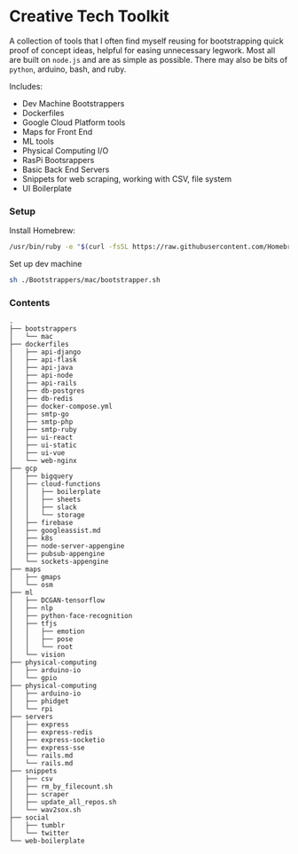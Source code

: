 # Creative Tech Toolkit

A collection of tools that I often find myself reusing for bootstrapping quick proof of concept ideas, helpful for easing unnecessary legwork. Most all are built on `node.js` and are as simple as possible. There may also be bits of `python`, arduino, bash, and ruby.

Includes:
* Dev Machine Bootstrappers
* Dockerfiles
* Google Cloud Platform tools
* Maps for Front End
* ML tools
* Physical Computing I/O
* RasPi Bootsrappers
* Basic Back End Servers
* Snippets for web scraping, working with CSV, file system
* UI Boilerplate

### Setup

Install Homebrew:

```sh
/usr/bin/ruby -e "$(curl -fsSL https://raw.githubusercontent.com/Homebrew/install/master/install)"
```

Set up dev machine

```sh
sh ./Bootstrappers/mac/bootstrapper.sh
```

### Contents


```
.
├── bootstrappers
│   └── mac
├── dockerfiles
│   ├── api-django
│   ├── api-flask
│   ├── api-java
│   ├── api-node
│   ├── api-rails
│   ├── db-postgres
│   ├── db-redis
│   ├── docker-compose.yml
│   ├── smtp-go
│   ├── smtp-php
│   ├── smtp-ruby
│   ├── ui-react
│   ├── ui-static
│   ├── ui-vue
│   └── web-nginx
├── gcp
│   ├── bigquery
│   ├── cloud-functions
│   │   ├── boilerplate
│   │   ├── sheets
│   │   ├── slack
│   │   └── storage
│   ├── firebase
│   ├── googleassist.md
│   ├── k8s
│   ├── node-server-appengine
│   ├── pubsub-appengine
│   └── sockets-appengine
├── maps
│   ├── gmaps
│   └── osm
├── ml
│   ├── DCGAN-tensorflow
│   ├── nlp
│   ├── python-face-recognition
│   ├── tfjs
│   │   ├── emotion
│   │   ├── pose
│   │   └── root
│   └── vision
├── physical-computing
│   ├── arduino-io
│   └── gpio
├── physical-computing
│   ├── arduino-io
│   ├── phidget
│   └── rpi
├── servers
│   ├── express
│   ├── express-redis
│   ├── express-socketio
│   ├── express-sse
│   └── rails.md
│   └── rails.md
├── snippets
│   ├── csv
│   ├── rm_by_filecount.sh
│   ├── scraper
│   ├── update_all_repos.sh
│   └── wav2sox.sh
├── social
│   ├── tumblr
│   └── twitter
└── web-boilerplate
```
